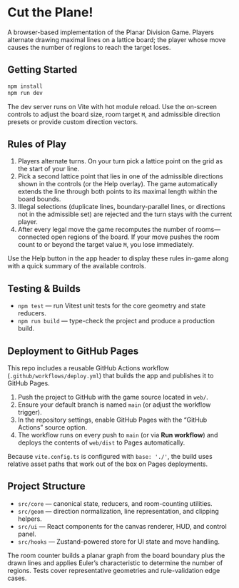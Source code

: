 # Cut the Plane!

A browser-based implementation of the Planar Division Game. Players alternate drawing maximal lines on a lattice board; the player whose move causes the number of regions to reach the target loses.

## Getting Started

```bash
npm install
npm run dev
```

The dev server runs on Vite with hot module reload. Use the on-screen controls to adjust the board size, room target `M`, and admissible direction presets or provide custom direction vectors.

## Rules of Play

1. Players alternate turns. On your turn pick a lattice point on the grid as the start of your line.
2. Pick a second lattice point that lies in one of the admissible directions shown in the controls (or the Help overlay). The game automatically extends the line through both points to its maximal length within the board bounds.
3. Illegal selections (duplicate lines, boundary-parallel lines, or directions not in the admissible set) are rejected and the turn stays with the current player.
4. After every legal move the game recomputes the number of rooms—connected open regions of the board. If your move pushes the room count to or beyond the target value `M`, you lose immediately.

Use the Help button in the app header to display these rules in-game along with a quick summary of the available controls.

## Testing & Builds

- `npm test` — run Vitest unit tests for the core geometry and state reducers.
- `npm run build` — type-check the project and produce a production build.

## Deployment to GitHub Pages

This repo includes a reusable GitHub Actions workflow (`.github/workflows/deploy.yml`) that builds the app and publishes it to GitHub Pages.

1. Push the project to GitHub with the game source located in `web/`.
2. Ensure your default branch is named `main` (or adjust the workflow trigger).
3. In the repository settings, enable GitHub Pages with the “GitHub Actions” source option.
4. The workflow runs on every push to `main` (or via **Run workflow**) and deploys the contents of `web/dist` to Pages automatically.

Because `vite.config.ts` is configured with `base: './'`, the build uses relative asset paths that work out of the box on Pages deployments.

## Project Structure

- `src/core` — canonical state, reducers, and room-counting utilities.
- `src/geom` — direction normalization, line representation, and clipping helpers.
- `src/ui` — React components for the canvas renderer, HUD, and control panel.
- `src/hooks` — Zustand-powered store for UI state and move handling.

The room counter builds a planar graph from the board boundary plus the drawn lines and applies Euler’s characteristic to determine the number of regions. Tests cover representative geometries and rule-validation edge cases.
